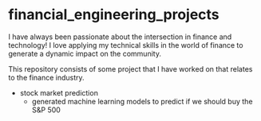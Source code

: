 # financial_engineering_projects

I have always been passionate about the intersection in finance and technology! 
I love applying my technical skills in the world of finance to generate a dynamic impact on the community.


This repository consists of some project that I have worked on that relates to the finance industry. 
- stock market prediction
  - generated machine learning models to predict if we should buy the S&P 500

